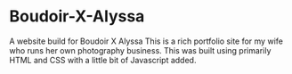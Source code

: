 # Boudoir-X-Alyssa
A website build for Boudoir X Alyssa
This is a rich portfolio site for my wife who runs her own photography business.
This was built using primarily HTML and CSS with a little bit of Javascript added.
